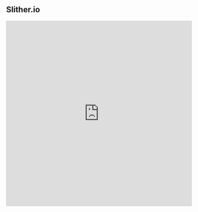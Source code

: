 ## Slither.io

<!-- META slither.io, but in desmos META -->

<iframe src="https://www.desmos.com/calculator/mbu4s4rfzb?embed" width="500" height="500" style="border: 1px solid #ccc" frameborder=0></iframe>
<!-- LAST EDITED 1700434645 LAST EDITED-->